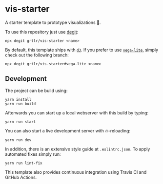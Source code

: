 # vis-starter

A starter template to prototype visualizations 🚀.

To use this repository just use [degit](https://github.com/Rich-Harris/degit):

    npx degit grtlr/vis-starter <name>

By default, this template ships with [`d3`](https://d3js.org/). If you prefer to use [`vega-lite`](https://vega.github.io/vega-lite/), simply check out the following branch:

    npx degit grtlr/vis-starter#vega-lite <name>

## Development

The project can be build using:

    yarn install
    yarn run build

Afterwards you can start up a local webserver with this build by typing:

    yarn run start

You can also start a live development server with 🔥-reloading:

    yarn run dev

In addition, there is an extensive style guide at `.eslintrc.json`. To apply automated fixes simply run:

    yarn run lint-fix

This template also provides continuous integration using Travis CI and GitHub Actions.

